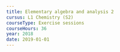 ```yaml
---
title: Elementary algebra and analysis 2
cursus: L1 Chemistry (S2)
courseType: Exercise sessions
courseHours: 36
year: 2018
date: 2019-01-01
---
```

